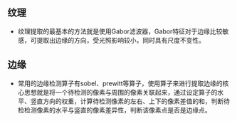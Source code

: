 ## 纹理
- 纹理提取的最基本的方法就是使用Gabor滤波器，Gabor特征对于边缘比较敏感，可提取出边缘的方向，受光照影响较小，同时具有尺度不变性。

## 边缘
- 常用的边缘检测算子有sobel、prewitt等算子，使用算子来进行提取边缘的核心思想就是将一个待检测的像素与周围的像素关联起来，通过设定算子的水平、竖直方向的权重，计算待检测像素的左右、上下的像素差值的和，判断待检检测像素的水平与竖直的像素差异性，判断该像素点是否是边缘点。
